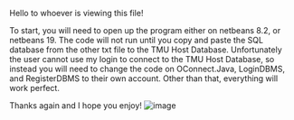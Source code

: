 Hello to whoever is viewing this file!

To start, you will need to open up the program either on netbeans 8.2, or netbeans 19. The code will not run until you copy and paste the SQL database from the other txt file to the TMU Host Database.
Unfortunately the user cannot use my login to connect to the TMU Host Database, so instead you will need to change the code on OConnect.Java, LoginDBMS, and RegisterDBMS to their own account.
Other than that, everything will work perfect.

Thanks again and I hope you enjoy!
![image](https://github.com/mohibamin/Moflix/assets/129216337/a0cc4cc6-0e16-48af-ae13-6bb17caa96f1)
